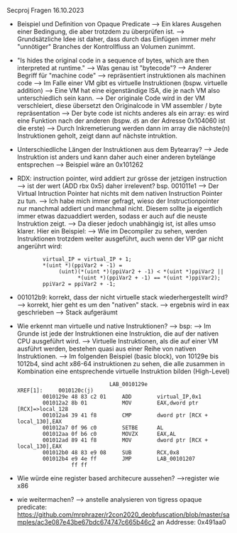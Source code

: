 Secproj Fragen 16.10.2023

- Beispiel und Definition von Opaque Predicate
--> Ein klares Ausgehen einer Bedingung, die aber trotzdem zu überprüfen ist.
--> Grundsätzliche Idee ist daher, dass durch das Einfügen immer mehr "unnötiger" Branches der Kontrollfluss an Volumen zunimmt.




-  "Is hides the original code in a sequence of bytes, which are then interpreted at runtime."
--> Was genau ist "bytecode"?
	-->  Anderer Begriff für "machine code"
	--> repräsentiert instruktionen als machinen code
	--> Im Falle einer VM gibt es virtuelle Instruktionen (bspw. virtuelle addition)
	--> Eine VM hat eine eigenständige ISA, die je nach VM also unterschiedlich sein kann.
	--> Der originale Code wird in der VM verschleiert, diese übersetzt den Originalcode in VM assembler / byte repräsentation
	--> Der byte code ist nichts anderes als ein array: es wird eine Funktion nach der anderen (bspw. `d5` an der Adresse  0x104060 ist die erste)
	--> Durch Inkremetierung werden dann im array die nächste(n) Instruktionen geholt, zeigt dann auf nächste intruktion.


- Unterschiedliche Längen der Instruktionen aus dem Bytearray?
	--> Jede Instruktion ist anders und kann daher auch einer anderen bytelänge entsprechen
	--> Beispiel wäre an 0x101262 


- RDX: instruction pointer, wird addiert zur grösse der jetzigen instruction --> ist der wert (ADD rbx 0x5) daher irrelevent? bsp. 001011e1
	--> Der Virtual Intruction Pointer hat nichts mit dem nativen Instruction Pointer zu tun.
	--> Ich habe mich immer gefragt, wieso der Instructionpointer nur manchmal addiert und manchmal nicht. Diesem sollte ja eigentlich immer etwas dazuaddiert werden, sodass er auch auf die neuste Instruktion zeigt.
	--> Da dieser jedoch unabhängig ist, ist alles umso klarer. Hier ein Beispiel:
	--> Wie im Decompiler zu sehen, werden Instruktionen trotzdem weiter ausgeführt, auch wenn der VIP gar nicht angerührt wird:
	```
            virtual_IP = virtual_IP + 1;
            *(uint *)(ppiVar2 + -1) =
                 (uint)(*(uint *)(ppiVar2 + -1) < *(uint *)ppiVar2 ||
                       *(uint *)(ppiVar2 + -1) == *(uint *)ppiVar2);
            ppiVar2 = ppiVar2 + -1;
	```		
			
			
- 001012b9: korrekt, dass der nicht virtuelle stack wiederhergestellt wird?
	--> korrekt, hier geht es um den "nativen" stack.
	--> ergebnis wird in eax geschrieben 
	--> Stack aufgeräumt

- Wie erkennt man virtuelle und native Instruktionen?
	--> bsp: 
	--> Im Grunde ist jede der Instruktionen eine Instruktion, die auf der nativen CPU ausgeführt wird.
	--> Virtuelle Instruktionen, als die auf einer VM ausführt werden, bestehen quasi aus einer Reihe von nativen Instruktionen.
	--> Im folgenden Beispiel (basic block), von 10129e bis 1012b4, sind acht x86-64 instruktionen zu sehen, die alle zusammen in Kombination eine entsprechende virtuelle Instruktion bilden (High-Level)
	```
	                             LAB_0010129e                                    XREF[1]:     0010120c(j)  
	        0010129e 48 83 c2 01     ADD        virtual_IP,0x1
	        001012a2 8b 01           MOV        EAX,dword ptr [RCX]=>local_128
	        001012a4 39 41 f8        CMP        dword ptr [RCX + local_130],EAX
	        001012a7 0f 96 c0        SETBE      AL
	        001012aa 0f b6 c0        MOVZX      EAX,AL
	        001012ad 89 41 f8        MOV        dword ptr [RCX + local_130],EAX
	        001012b0 48 83 e9 08     SUB        RCX,0x8
	        001012b4 e9 4e ff        JMP        LAB_00101207
	                 ff ff
	
	```


- Wie würde eine register based architecure aussehen?
	-->register wie x86

- wie weitermachen?
	--> anstelle analysieren von tigress opaque predicate: https://github.com/mrphrazer/r2con2020_deobfuscation/blob/master/samples/ac3e087e43be67bdc674747c665b46c2 an Addresse: 0x491aa0

